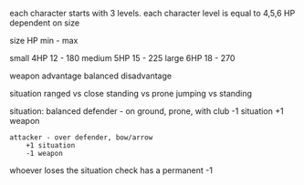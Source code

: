 each character starts with 3 levels.
each character level is equal to 4,5,6 HP dependent on size 


size    HP      min - max

small   4HP     12 - 180
medium  5HP     15 - 225
large   6HP     18 - 270



weapon
    advantage
    balanced
    disadvantage

situation
    ranged vs close
    standing vs prone
    jumping vs standing

situation: balanced
    defender - on ground, prone, with club
        -1 situation
        +1 weapon

    attacker - over defender, bow/arrow
        +1 situation
        -1 weapon

whoever loses the situation check has a permanent -1